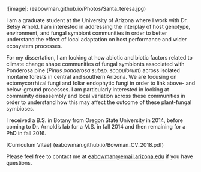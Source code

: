 
![image]: (eabowman.github.io/Photos/Santa_teresa.jpg)

I am a graduate student at the University of Arizona where I work with Dr. Betsy Arnold. I am interested in addressing the interplay of host genotype, environment, and fungal
symbiont communities in order to better understand the effect of local adaptation on host performance and wider ecosystem processes.

For my dissertation, I am looking at how abiotic and biotic factors related to climate change shape communities of fungal symbionts associated with Ponderosa pine (*Pinus ponderosa subsp. scopulorum*) across isolated montane forests in central and southern Arizona. We are focusing on ectomycorrhizal fungi and foliar endophytic fungi in order to link above- and below-ground processes. I am particularly interested in looking at community disassembly and local variation across these communities in order to understand how this may affect the outcome of these plant-fungal symbioses. 

I received a B.S. in Botany from Oregon State University in 2014, before coming to Dr. Arnold’s lab for a M.S. in fall 2014 and then remaining for a PhD in fall 2016. 

[Curriculum Vitae] (eabowman.github.io/Bowman_CV_2018.pdf)

Please feel free to contact me at eabowman@email.arizona.edu if you have questions.
